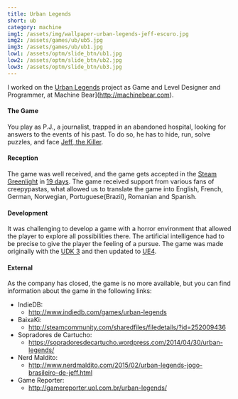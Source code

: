 ```yaml
---
title: Urban Legends
short: ub
category: machine
img1: /assets/img/wallpaper-urban-legends-jeff-escuro.jpg
img2: /assets/games/ub/ub5.jpg
img3: /assets/games/ub/ub1.jpg
low1: /assets/optm/slide_btn/ub1.jpg
low2: /assets/optm/slide_btn/ub2.jpg
low3: /assets/optm/slide_btn/ub3.jpg
---
```


I worked on the [Urban Legends](http://machinebear.com.br/urban-legends.html) project as Game and Level Designer and Programmer, at Machine Bear](http://machinebear.com).

#### The Game

You play as P.J., a journalist, trapped in an abandoned hospital, looking for answers to the events of his past. To do so, he has to hide, run, solve puzzles, and face [Jeff, the Killer](https://en.wikipedia.org/wiki/Creepypasta#Jeff_the_Killer).

#### Reception

The game was well received, and the game gets accepted in the [Steam Greenlight](http://steamcommunity.com/sharedfiles/filedetails/?id=252009436) in [19 days](http://steamcommunity.com/sharedfiles/filedetails/updates/252009436/1400113588). The game received support from various fans of creepypastas, what allowed us to translate the game into English, French, German, Norwegian, Portuguese(Brazil), Romanian and Spanish.

#### Development


It was challenging to develop a game with a horror environment that allowed the player to explore all possibilities there. The artificial intelligence had to be precise to give the player the feeling of a pursue. The game was made originally with the [UDK 3](https://docs.unrealengine.com/udk/Three/WebHome.html) and then updated to [UE4](https://www.unrealengine.com/en-US/what-is-unreal-engine-4).

#### External

As the company has closed, the game is no more available, but you can find information about the game in the following links:

- IndieDB:
	- <http://www.indiedb.com/games/urban-legends>
- BaixaKi:
	- <http://steamcommunity.com/sharedfiles/filedetails/?id=252009436>
- Sopradores de Cartucho:
	- <https://sopradoresdecartucho.wordpress.com/2014/04/30/urban-legends/>
- Nerd Maldito:
	- <http://www.nerdmaldito.com/2015/02/urban-legends-jogo-brasileiro-de-jeff.html>
- Game Reporter:
	- <http://gamereporter.uol.com.br/urban-legends/>